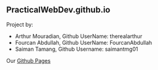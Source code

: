 ## PracticalWebDev.github.io

Project by:
- Arthur Mouradian, Github UserName: therealarthur
- Fourcan Abdullah, Github UserName: FourcanAbdullah
- Saiman Tamang, Github Username: saimantmg01

Our [Github Pages](https://therealarthur.github.io/PracticalWebDev.github.io/)
